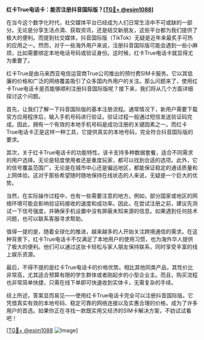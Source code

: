 **红卡True电话卡：能否注册抖音国际版？[[TG💪+ @esim1088](https://t.me/s/esim1088)]**

在当今这个数字化时代，社交媒体平台已经成为人们日常生活中不可或缺的一部分。无论是分享生活点滴、获取资讯，还是结交新朋友，这些平台都为我们提供了极大的便利。而提到社交媒体，抖音国际版（TikTok）无疑是近年来最炙手可热的应用之一。然而，对于一些海外用户来说，注册抖音国际版可能会遇到一些小麻烦，比如需要绑定本地电话号码或验证身份。这时候，红卡True电话卡就显得尤为重要了。

红卡True是由马来西亚电信运营商True公司推出的预付费SIM卡服务。它以其低廉的价格和广泛的网络覆盖吸引了众多国内外用户的关注。那么问题来了，使用红卡True电话卡是否能够顺利注册抖音国际版呢？接下来，我们将从几个方面详细探讨这个问题。

首先，让我们了解一下抖音国际版的基本注册流程。通常情况下，新用户需要下载官方应用程序后，输入手机号码进行验证。验证过程一般通过短信发送验证码完成。因此，拥有一个有效的本地手机号码是成功注册的关键因素之一。而红卡True电话卡正是这样一种工具，它提供真实的本地号码，完全符合抖音国际版的要求。

其次，关于红卡True电话卡的功能特性。该卡支持多种数据套餐，适合不同需求的用户选择。无论是轻度使用者还是重度玩家，都可以找到合适的选项。此外，它的信号覆盖范围广，无论是在城市中心还是偏远地区，都能保证稳定的通话质量和上网体验。这对于那些希望随时随地保持在线状态的人来说，无疑是一个巨大的优势。

当然，在实际操作过程中，也有一些需要注意的地方。例如，部分国家或地区的网络环境可能会影响验证码接收的速度和成功率。因此，在尝试注册之前，建议先测试一下信号强度，并确保手机设置中没有屏蔽未知来源的信息。如果遇到任何技术问题，也可以联系客服寻求帮助。

值得一提的是，随着全球化的推进，越来越多的人开始关注跨境通信的需求。在这种背景下，红卡True电话卡不仅满足了本地用户的使用习惯，也为海外华人提供了极大的便利。他们可以通过这张卡轻松与家人朋友保持联系，同时享受丰富的线上娱乐资源。

最后，不得不提的是红卡True电话卡的价格优势。相比其他同类产品，其性价比非常高，尤其适合预算有限的学生群体或者刚起步的小型企业主。而且，购买流程也非常简单快捷，只需在线下单即可快速收到实体卡，无需复杂的手续。

综上所述，答案显而易见——使用红卡True电话卡完全可以注册抖音国际版。它凭借真实有效的本地号码、稳定可靠的网络连接以及实惠合理的价格，成为了许多用户的首选。如果你正在寻找一款既实用又经济的SIM卡解决方案，不妨试试看吧！

[[TG💪+ @esim1088](https://t.me/s/esim1088) ![Image](https://i.postimg.cc/4NQfJmqS/Snipaste-2025-05-13-00-14-12.png)]